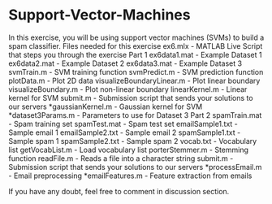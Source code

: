 # Support-Vector-Machines

In this exercise, you will be using support vector machines (SVMs) to build a spam classifier. 
Files needed for this exercise
ex6.mlx - MATLAB Live Script that steps you through the exercise
Part 1
ex6data1.mat - Example Dataset 1
ex6data2.mat - Example Dataset 2
ex6data3.mat - Example Dataset 3
svmTrain.m - SVM training function
svmPredict.m - SVM prediction function
plotData.m - Plot 2D data
visualizeBoundaryLinear.m - Plot linear boundary
visualizeBoundary.m - Plot non-linear boundary
linearKernel.m - Linear kernel for SVM
submit.m - Submission script that sends your solutions to our servers
*gaussianKernel.m - Gaussian kernel for SVM
*dataset3Params.m - Parameters to use for Dataset 3
Part 2
spamTrain.mat - Spam training set
spamTest.mat - Spam test set
emailSample1.txt - Sample email 1
emailSample2.txt - Sample email 2
spamSample1.txt - Sample spam 1
spamSample2.txt - Sample spam 2
vocab.txt - Vocabulary list
getVocabList.m - Load vocabulary list
porterStemmer.m - Stemming function
readFile.m - Reads a file into a character string
submit.m - Submission script that sends your solutions to our servers
*processEmail.m - Email preprocessing
*emailFeatures.m - Feature extraction from emails

If you have any doubt, feel free to comment in discussion section.
